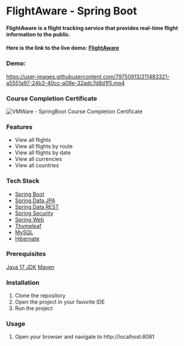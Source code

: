 # FlightAware - Spring Boot

#### FlightAware is a flight tracking service that provides real-time flight information to the public.

#### Here is the link to the live demo: [FlightAware](https://flightaware-at4m.onrender.com/)

### Demo:
https://user-images.githubusercontent.com/79750913/211483321-a5551a97-24b3-40cc-a08e-32adc7d8d1f5.mp4


### Course Completion Certificate
![VMWare - SpringBoot Course Completion Certificate](https://user-images.githubusercontent.com/79750913/211483722-33e5d8ee-111f-4cc4-81b7-642a3860c8e2.jpeg)




### Features

* View all flights
* View all flights by route
* View all flights by date
* View all currencies
* View all countries

### Tech Stack

* [Spring Boot](https://spring.io/projects/spring-boot)
* [Spring Data JPA](https://spring.io/projects/spring-data-jpa)
* [Spring Data REST](https://spring.io/projects/spring-data-rest)
* [Spring Security](https://spring.io/projects/spring-security)
* [Spring Web](https://spring.io/projects/spring-framework)
* [Thymeleaf](https://www.thymeleaf.org/)
* [MySQL](https://www.mysql.com/)
* [Hibernate](https://hibernate.org/)

### Prerequisites
[Java 17 JDK](https://www.oracle.com/java/technologies/javase-jdk17-downloads.html)
[Maven](https://maven.apache.org/download.cgi)

### Installation

1. Clone the repository
2. Open the project in your favorite IDE
3. Run the project

### Usage

1. Open your browser and navigate to http://localhost:8081






